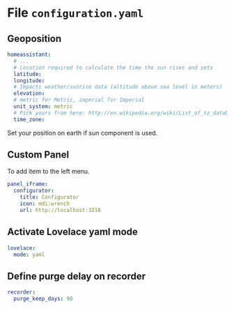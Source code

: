 # File `configuration.yaml`

## Geoposition
````yaml
homeassistant:
  # ...
  # Location required to calculate the time the sun rises and sets
  latitude: 
  longitude: 
  # Impacts weather/sunrise data (altitude above sea level in meters)
  elevation: 
  # metric for Metric, imperial for Imperial
  unit_system: metric
  # Pick yours from here: http://en.wikipedia.org/wiki/List_of_tz_database_time_zones
  time_zone: 
````
Set your position on earth if _sun_ component is used.

## Custom Panel
To add item to the left menu.
````yaml
panel_iframe:
  configurator:
    title: Configurator
    icon: mdi:wrench
    url: http://localhost:3218
````

## Activate Lovelace yaml mode
````yaml
lovelace:
  mode: yaml
````

## Define purge delay on recorder
````yaml
recorder:
  purge_keep_days: 90
````